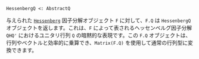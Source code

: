 ```
HessenbergQ <: AbstractQ
```

与えられた [`Hessenberg`](@ref) 因子分解オブジェクト `F` に対して、`F.Q` は `HessenbergQ` オブジェクトを返します。これは、`F` によって表されるヘッセンベルグ因子分解 `QHQ'` におけるユニタリ行列 `Q` の暗黙的な表現です。この `F.Q` オブジェクトは、行列やベクトルと効率的に乗算でき、`Matrix(F.Q)` を使用して通常の行列型に変換できます。
